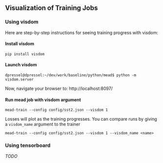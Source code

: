 ## Visualization of Training Jobs

### Using visdom

Here are step-by-step instructions for seeing training progress with visdom:

#### Install visdom
```
pip install visdom
```

#### Launch visdom

```
dpressel@dpressel:~/dev/work/baseline/python/mead$ python -m visdom.server
```
Now, navigate your browser to: http://localhost:8097/


#### Run mead job with visdom argument

```
mead-train --config config/sst2.json --visdom 1
```

Losses will plot as the training progresses.  You can compare runs by giving a `visdom_name` argument to the trainer

```
mead-train --config config/sst2.json --visdom 1 --visdom_name <name>
```



### Using tensorboard

*TODO*